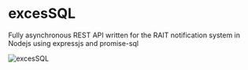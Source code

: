 # excesSQL
Fully asynchronous REST API written for the RAIT notification system in Nodejs using expressjs and promise-sql

![excesSQL](https://media.discordapp.net/attachments/542955763472007188/657223392835010561/unknown.png)
